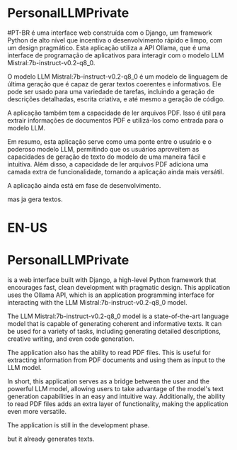 # PersonalLLMPrivate 
#PT-BR
 é uma interface web construída com o Django, um framework Python de alto nível que incentiva o desenvolvimento rápido e limpo, com um design pragmático. Esta aplicação utiliza a API Ollama, que é uma interface de programação de aplicativos para interagir com o modelo LLM Mistral:7b-instruct-v0.2-q8_0.

O modelo LLM Mistral:7b-instruct-v0.2-q8_0 é um modelo de linguagem de última geração que é capaz de gerar textos coerentes e informativos. Ele pode ser usado para uma variedade de tarefas, incluindo a geração de descrições detalhadas, escrita criativa, e até mesmo a geração de código.

A aplicação também tem a capacidade de ler arquivos PDF. Isso é útil para extrair informações de documentos PDF e utilizá-los como entrada para o modelo LLM.

Em resumo, esta aplicação serve como uma ponte entre o usuário e o poderoso modelo LLM, permitindo que os usuários aproveitem as capacidades de geração de texto do modelo de uma maneira fácil e intuitiva. Além disso, a capacidade de ler arquivos PDF adiciona uma camada extra de funcionalidade, tornando a aplicação ainda mais versátil.

A aplicação ainda está em fase de desenvolvimento.

mas ja gera textos. 



# EN-US

# PersonalLLMPrivate

  is a web interface built with Django, a high-level Python framework that encourages fast, clean development with pragmatic design. This application uses the Ollama API, which is an application programming interface for interacting with the LLM Mistral:7b-instruct-v0.2-q8_0 model.

The LLM Mistral:7b-instruct-v0.2-q8_0 model is a state-of-the-art language model that is capable of generating coherent and informative texts. It can be used for a variety of tasks, including generating detailed descriptions, creative writing, and even code generation.

The application also has the ability to read PDF files. This is useful for extracting information from PDF documents and using them as input to the LLM model.

In short, this application serves as a bridge between the user and the powerful LLM model, allowing users to take advantage of the model's text generation capabilities in an easy and intuitive way. Additionally, the ability to read PDF files adds an extra layer of functionality, making the application even more versatile.

The application is still in the development phase.

but it already generates texts. 
